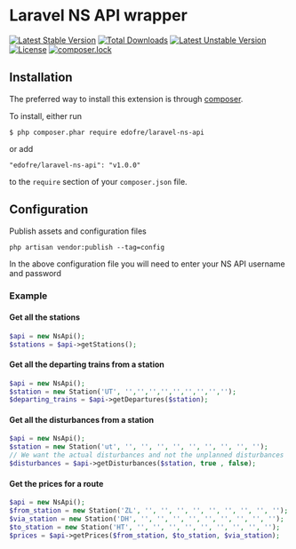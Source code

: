 # Laravel NS API wrapper

[![Latest Stable Version](https://poser.pugx.org/edofre/laravel-ns-api/v/stable)](https://packagist.org/packages/edofre/laravel-ns-api)
[![Total Downloads](https://poser.pugx.org/edofre/laravel-ns-api/downloads)](https://packagist.org/packages/edofre/laravel-ns-api)
[![Latest Unstable Version](https://poser.pugx.org/edofre/laravel-ns-api/v/unstable)](https://packagist.org/packages/edofre/laravel-ns-api)
[![License](https://poser.pugx.org/edofre/laravel-ns-api/license)](https://packagist.org/packages/edofre/laravel-ns-api)
[![composer.lock](https://poser.pugx.org/edofre/laravel-ns-api/composerlock)](https://packagist.org/packages/edofre/laravel-ns-api)

## Installation

The preferred way to install this extension is through [composer](http://getcomposer.org/download/).

To install, either run

```
$ php composer.phar require edofre/laravel-ns-api
```

or add

```
"edofre/laravel-ns-api": "v1.0.0"
```

to the ```require``` section of your `composer.json` file.

## Configuration

Publish assets and configuration files
```
php artisan vendor:publish --tag=config
```

In the above configuration file you will need to enter your NS API username and password

### Example

#### Get all the stations
```php
$api = new NsApi();
$stations = $api->getStations();
```

#### Get all the departing trains from a station
```php
$api = new NsApi();
$station = new Station('UT', '','','','','','','','','');
$departing_trains = $api->getDepartures($station);
```

#### Get all the disturbances from a station
```php
$api = new NsApi();
$station = new Station('ut', '', '', '', '', '', '', '', '', '');
// We want the actual disturbances and not the unplanned disturbances
$disturbances = $api->getDisturbances($station, true , false);
```

#### Get the prices for a route
```php
$api = new NsApi();
$from_station = new Station('ZL', '', '', '', '', '', '', '', '', '');
$via_station = new Station('DH', '', '', '', '', '', '', '', '', '');
$to_station = new Station('HT', '', '', '', '', '', '', '', '', '');
$prices = $api->getPrices($from_station, $to_station, $via_station);
```
